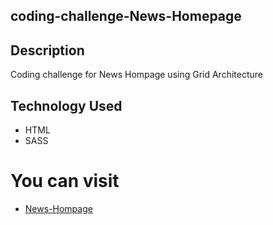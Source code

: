 ## coding-challenge-News-Homepage

## Description
Coding challenge for News Hompage using Grid Architecture

## Technology Used 

* HTML 
* SASS

# You can visit 
* [News-Hompage](https://b-artech.github.io/coding-challenge-News-Homepage/)
